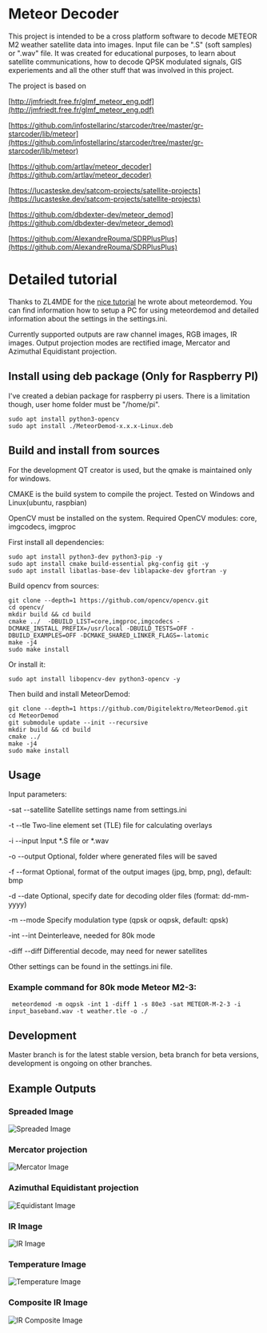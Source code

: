 # Meteor Decoder

This project is intended to be a cross platform software to decode METEOR M2 weather satellite data into images. Input file can be ".S" (soft samples) or ".wav" file.
It was created for educational purposes, to learn about satellite communications, how to decode QPSK modulated signals, GIS experiements and all the other stuff that was involved in this project. 

The project is based on 

[http://jmfriedt.free.fr/glmf_meteor_eng.pdf](http://jmfriedt.free.fr/glmf_meteor_eng.pdf)

[https://github.com/infostellarinc/starcoder/tree/master/gr-starcoder/lib/meteor](https://github.com/infostellarinc/starcoder/tree/master/gr-starcoder/lib/meteor)

[https://github.com/artlav/meteor_decoder](https://github.com/artlav/meteor_decoder)

[https://lucasteske.dev/satcom-projects/satellite-projects](https://lucasteske.dev/satcom-projects/satellite-projects)

[https://github.com/dbdexter-dev/meteor_demod](https://github.com/dbdexter-dev/meteor_demod)

[https://github.com/AlexandreRouma/SDRPlusPlus](https://github.com/AlexandreRouma/SDRPlusPlus)

# Detailed tutorial

Thanks to ZL4MDE for the [nice tutorial](https://kiwiweather.com/index.php/2022/12/17/meteordemod-tutorial-for-meteor-m-2/) he wrote about meteordemod. You can find information how to setup a PC for using meteordemod and detailed information about the settings in the settings.ini.

Currently supported outputs are raw channel images, RGB images, IR images. Output projection modes are rectified image, Mercator and Azimuthal Equidistant projection.

## Install using deb package (Only for Raspberry PI)
I've created a debian package for raspberry pi users. There is a limitation though, user home folder must be "/home/pi". 

```
sudo apt install python3-opencv
sudo apt install ./MeteorDemod-x.x.x-Linux.deb
```


## Build and install from sources
For the development QT creator is used, but the qmake is maintained only for windows.

CMAKE is the build system to compile the project. Tested on Windows and Linux(ubuntu, raspbian)

OpenCV must be installed on the system. Required OpenCV modules: core, imgcodecs, imgproc

First install all dependencies:

```
sudo apt install python3-dev python3-pip -y
sudo apt install cmake build-essential pkg-config git -y
sudo apt install libatlas-base-dev liblapacke-dev gfortran -y
```

Build opencv from sources:

```
git clone --depth=1 https://github.com/opencv/opencv.git
cd opencv/
mkdir build && cd build
cmake ../  -DBUILD_LIST=core,imgproc,imgcodecs -DCMAKE_INSTALL_PREFIX=/usr/local -DBUILD_TESTS=OFF -DBUILD_EXAMPLES=OFF -DCMAKE_SHARED_LINKER_FLAGS=-latomic
make -j4
sudo make install
```

Or install it:

```
sudo apt install libopencv-dev python3-opencv -y
```


Then build and install MeteorDemod:

```
git clone --depth=1 https://github.com/Digitelektro/MeteorDemod.git
cd MeteorDemod
git submodule update --init --recursive
mkdir build && cd build
cmake ../
make -j4
sudo make install
```

## Usage
Input parameters:

-sat --satellite Satellite settings name from settings.ini

-t --tle        Two-line element set (TLE) file for calculating overlays

-i --input      Input *.S file or *.wav

-o --output     Optional, folder where generated files will be saved

-f --format     Optional, format of the output images (jpg, bmp, png), default: bmp

-d --date       Optional, specify date for decoding older files (format: dd-mm-yyyy)

-m --mode       Specify modulation type (qpsk or oqpsk, default: qpsk)

-int --int      Deinterleave, needed for 80k mode

-diff --diff    Differential decode, may need for newer satellites

Other settings can be found in the settings.ini file.

### Example command for 80k mode Meteor M2-3: 

``` meteordemod -m oqpsk -int 1 -diff 1 -s 80e3 -sat METEOR-M-2-3 -i input_baseband.wav -t weather.tle -o ./```

## Development
Master branch is for the latest stable version, beta branch for beta versions, development is ongoing on other branches.
 
## Example Outputs

### Spreaded Image

![Spreaded Image](media/spreaded.jpg)

### Mercator projection

![Mercator Image](media/mercator.jpg)

### Azimuthal Equidistant projection

![Equidistant Image](media/equidistant.jpg)

### IR Image

![IR Image](media/equidistant_IR.jpg)

### Temperature Image

![Temperature Image](media/equidistant_thermal.jpg)

### Composite IR Image

![IR Composite Image](media/equidistant_ir_composite.jpg)